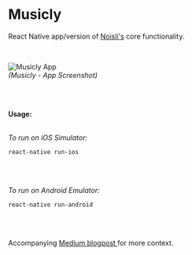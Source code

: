 # Musicly
React Native app/version of <a target="_tab" href="https://www.noisli.com/">Noisli's</a> core functionality.

<br/>

![Musicly App](https://raw.githubusercontent.com/saru2020/Musicly/master/Musicly%20-%20App%20Screenshot.png)
<br/>
<i>(Musicly - App Screenshot)</i>

<br/>
<br/>

<b>Usage:</b>
<br/>
<br/>

<i>To run on iOS Simulator:</i>

```
react-native run-ios
```

<br/>
<br/>

<i>To run on Android Emulator:</i>

```
react-native run-android
```

<br/>
<br/>

Accompanying <a target="_blank" href="https://medium.com/@saruiosdev/musicly-noisli-in-react-native-efd14023bd7c"> Medium blogpost </a> for more context.

